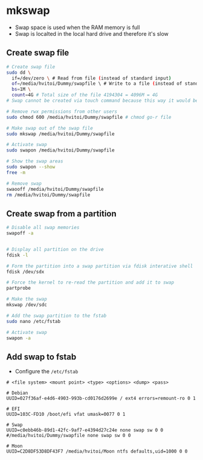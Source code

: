 # mkswap

- Swap space is used when the RAM memory is full
- Swap is localted in the local hard drive and therefore it's slow

## Create swap file

```bash
# Create swap file
sudo dd \
  if=/dev/zero \ # Read from file (instead of standard input)
  of=/media/hvitoi/Dummy/swapfile \ # Write to a file (instead of standard output)
  bs=1M \
  count=4G # Total size of the file 4194304 = 4096M = 4G
# Swap cannot be created via touch command because this way it would be an empty file

# Remove rwx permissions from other users
sudo chmod 600 /media/hvitoi/Dummy/swapfile # chmod go-r file

# Make swap out of the swap file
sudo mkswap /media/hvitoi/Dummy/swapfile

# Activate swap
sudo swapon /media/hvitoi/Dummy/swapfile

# Show the swap areas
sudo swapon --show
free -m

# Remove swap
swaooff /media/hvitoi/Dummy/swapfile
rm /media/hvitoi/Dummy/swapfile
```

## Create swap from a partition

```bash
# Disable all swap memories
swapoff -a


# Display all partition on the drive
fdisk -l

# Form the partition into a swap partition via fdisk interative shell
fdisk /dev/sdx

# Force the kernel to re-read the partition and add it to swap
partprobe

# Make the swap
mkswap /dev/sdc

# Add the swap partition to the fstab
sudo nano /etc/fstab

# Activate swap
swapon -a
```

## Add swap to fstab

- Configure the `/etc/fstab`

```fstab
# <file system> <mount point> <type> <options> <dump> <pass>

# Debian
UUID=027f36af-e4d6-4903-993b-cd0176d2699e / ext4 errors=remount-ro 0 1

# EFI
UUID=103C-FD10 /boot/efi vfat umask=0077 0 1

# Swap
UUID=c0ebb46b-89d1-42fc-9af7-e4394d27c24e none swap sw 0 0
#/media/hvitoi/Dummy/swapfile none swap sw 0 0

# Moon
UUID=C2D8DF53D8DF43F7 /media/hvitoi/Moon ntfs defaults,uid=1000 0 0
```
